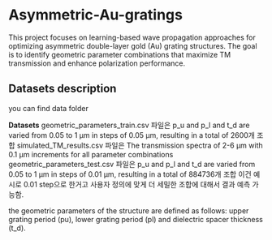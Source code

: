 # Asymmetric-Au-gratings

This project focuses on learning-based wave propagation approaches for optimizing asymmetric double-layer gold (Au) grating structures. The goal is to identify geometric parameter combinations that maximize TM transmission and enhance polarization performance.

## Datasets description

you can find data folder

**Datasets**
geometric_parameters_train.csv 파일은 p_u and p_l and t_d are varied from 0.05 to 1 µm in steps of 0.05 µm, resulting in a total of 2600개 조합
simulated_TM_results.csv 파일은 The transmission spectra of 2-6 µm with 0.1 µm increments for all parameter combinations 
geometric_parameters_test.csv 파일은  p_u and p_l and t_d are varied from 0.05 to 1 µm in steps of 0.01 µm, resulting in a total of 884736개 조합 이건 예시로 0.01 step으로 한거고 사용자 정의에 맞게 더 세밀한 조합에 대해서 결과 예측 가능함.

the geometric parameters of the structure are defined as follows: upper grating period (pu), lower grating period (pl) and dielectric spacer thickness (t_d). 



